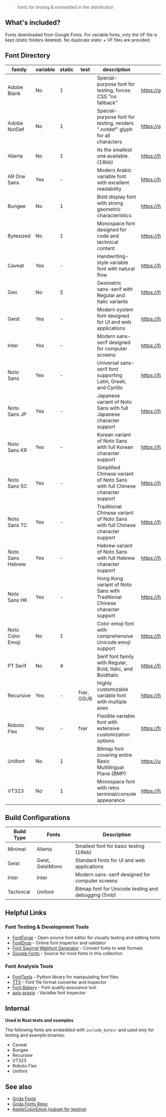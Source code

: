 > fonts for testing & embedded in the distribution

## What's included?

Fonts downloaded from Google Fonts. For variable fonts, only the VF file is kept (static folders deleted). No duplicate static + VF files are provided.

## Font Directory

| family           | variable | static | test       | description                                                                  | url                                                     |
| ---------------- | -------- | ------ | ---------- | ---------------------------------------------------------------------------- | ------------------------------------------------------- |
| Adobe Blank      | No       | 1      |            | Special-purpose font for testing, forces CSS "no fallback"                   | https://github.com/adobe-fonts/adobe-blank              |
| Adobe NotDef     | No       | 1      |            | Special-purpose font for testing, renders ".notdef" glyph for all characters | https://github.com/adobe-fonts/adobe-notdef             |
| Allerta          | No       | 1      |            | Its the smallest one available. (16kb)                                       | https://fonts.google.com/specimen/Allerta               |
| AR One Sans      | Yes      | -      |            | Modern Arabic variable font with excellent readability                       | https://fonts.google.com/specimen/AR+One+Sans           |
| Bungee           | No       | 1      |            | Bold display font with strong geometric characteristics                      | https://fonts.google.com/specimen/Bungee                |
| Bytesized        | No       | 1      |            | Monospace font designed for code and technical content                       | https://fonts.google.com/specimen/Bytesized             |
| Caveat           | Yes      | -      |            | Handwriting-style variable font with natural flow                            | https://fonts.google.com/specimen/Caveat                |
| Geo              | No       | 2      |            | Geometric sans-serif with Regular and Italic variants                        | https://fonts.google.com/specimen/Geo                   |
| Geist            | Yes      | -      |            | Modern system font designed for UI and web applications                      | https://fonts.google.com/specimen/Geist                 |
| Inter            | Yes      | -      |            | Modern sans-serif designed for computer screens                              | https://fonts.google.com/specimen/Inter                 |
| Noto Sans        | Yes      | -      |            | Universal sans-serif font supporting Latin, Greek, and Cyrillic              | https://fonts.google.com/specimen/Noto+Sans             |
| Noto Sans JP     | Yes      | -      |            | Japanese variant of Noto Sans with full Japanese character support           | https://fonts.google.com/specimen/Noto+Sans+JP          |
| Noto Sans KR     | Yes      | -      |            | Korean variant of Noto Sans with full Korean character support               | https://fonts.google.com/specimen/Noto+Sans+KR          |
| Noto Sans SC     | Yes      | -      |            | Simplified Chinese variant of Noto Sans with full Chinese character support  | https://fonts.google.com/specimen/Noto+Sans+SC          |
| Noto Sans TC     | Yes      | -      |            | Traditional Chinese variant of Noto Sans with full Chinese character support | https://fonts.google.com/specimen/Noto+Sans+TC          |
| Noto Sans Hebrew | Yes      | -      |            | Hebrew variant of Noto Sans with full Hebrew character support               | https://fonts.google.com/specimen/Noto+Sans+Hebrew      |
| Noto Sans HK     | Yes      | -      |            | Hong Kong variant of Noto Sans with Traditional Chinese character support    | https://fonts.google.com/specimen/Noto+Sans+HK          |
| Noto Color Emoji | No       | 1      |            | Color emoji font with comprehensive Unicode emoji support                    | https://fonts.google.com/noto/specimen/Noto+Color+Emoji |
| PT Serif         | No       | 4      |            | Serif font family with Regular, Bold, Italic, and BoldItalic                 | https://fonts.google.com/specimen/PT+Serif              |
| Recursive        | Yes      | -      | fvar, GSUB | Highly customizable variable font with multiple axes                         | https://fonts.google.com/specimen/Recursive             |
| Roboto Flex      | Yes      | -      | fvar       | Flexible variable font with extensive customization options                  | https://fonts.google.com/specimen/Roboto+Flex           |
| Unifont          | No       | 1      |            | Bitmap font covering entire Basic Multilingual Plane (BMP)                   | https://unifoundry.com/unifont/                         |
| VT323            | No       | 1      |            | Monospace font with retro terminal/console appearance                        | https://fonts.google.com/specimen/VT323                 |

## Build Configurations

| Build Type | Fonts            | Description                                         |
| ---------- | ---------------- | --------------------------------------------------- |
| Minimal    | Allerta          | Smallest font for basic testing (16kb)              |
| Geist      | Geist, GeistMono | Standard fonts for UI and web applications          |
| Inter      | Inter            | Modern sans-serif designed for computer screens     |
| Technical  | Unifont          | Bitmap font for Unicode testing and debugging (5mb) |

## Helpful Links

### Font Testing & Development Tools

- [FontForge](https://fontforge.org/) - Open source font editor for visually testing and editing fonts
- [FontDrop](https://fontdrop.info/) - Online font inspector and validator
- [Font Squirrel Webfont Generator](https://www.fontsquirrel.com/tools/webfont-generator) - Convert fonts to web formats
- [Google Fonts](https://fonts.google.com/) - Source for most fonts in this collection

### Font Analysis Tools

- [FontTools](https://fonttools.readthedocs.io/) - Python library for manipulating font files
- [TTX](https://fonttools.readthedocs.io/en/latest/ttx.html) - Font file format converter and inspector
- [Font Bakery](https://fontbakery.readthedocs.io/) - Font quality assurance tool
- [axis-praxis](https://www.axis-praxis.org/samsa/) - Varialbe font inspector

## Internal

**Used in Rust tests and examples**

The following fonts are embedded with `include_bytes!` and used only for testing and example binaries:

- Caveat
- Bungee
- Recursive
- VT323
- Roboto Flex
- Unifont

## See also

- [Grida Fonts](https://fonts.grida.co/)
- [Grida Fonts Repo](https://github.com/gridaco/fonts)
- [AppleColorEmoji (subset for testing)](../apple-emoji-linux)
